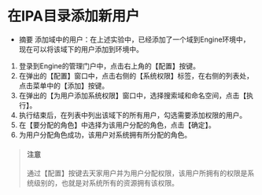 # 在IPA目录添加新用户
* 摘要
  添加域中的用户：在上述实验中，已经添加了一个域到Engine环境中，现在可以将该域下的用户添加到环境中。

1. 登录到Engine的管理门户中，点击右上角的【配置】按键。
1. 在弹出的【配置】窗口中，点击右侧的【系统权限】标签，在右侧的列表处，点击菜单中的【添加】按键。
1. 在弹出的【为用户添加系统权限】窗口中，选择搜索域和命名空间，点击【执行】。
1. 执行结束后，在列表中列出该域下的所有用户，勾选需要添加权限的用户。
1. 在【要分配的角色】中选择为该用户分配的角色，点击【确定】。
1. 为用户分配角色成功，该用户对系统拥有所分配的角色。

> #### 注意
> 通过【配置】按键去天家用户并为用户分配权限，该用户所拥有的权限是系统级别的，也就是对系统所有的资源拥有该权限。

